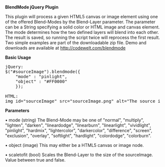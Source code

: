 ﻿<b>BlendMode jQuery Plugin</b>

This plugin will process a given HTML5 canvas or image element using one of the offered Blend-Modes by the Blend-Layer parameter.
The parameter can be a String specifying a solid color or HTML image and canvas element. The mode determines how the two defined layers will blend into each other. The result is saved, so running the script twice will reprocess the first result. Two simple examples are part of the downloadable zip file.
Demo and downloads are available at http://codewelt.com/blendmode

<b>Basic Usage</b>

<pre>
jQuery:
$("#sourceImage").blendmode({
	"mode" : "pinlight",
	"object" : "#FF0000"
	});

HTML:
img id="sourceImage" src="sourceImage.png" alt="The source image for blending"
</pre>

<b>Parameters</b>

• mode (string)
The Blend-Mode may be one of "normal", "multiply", "lighten", "darken", "lineardodge", "linearburn", "linearlight", "vividlight", "pinlight", "hardmix", "lightercolor", "darkercolor", "difference", "screen", "exclusion", "overlay", "softlight", "hardlight", "colordodge", "colorburn".

• object (image)
This may either be a HTML5 canvas or image node.

• scaletofit (bool)
Scales the Blend-Layer to the size of the sourceImage. Value between true and false.
